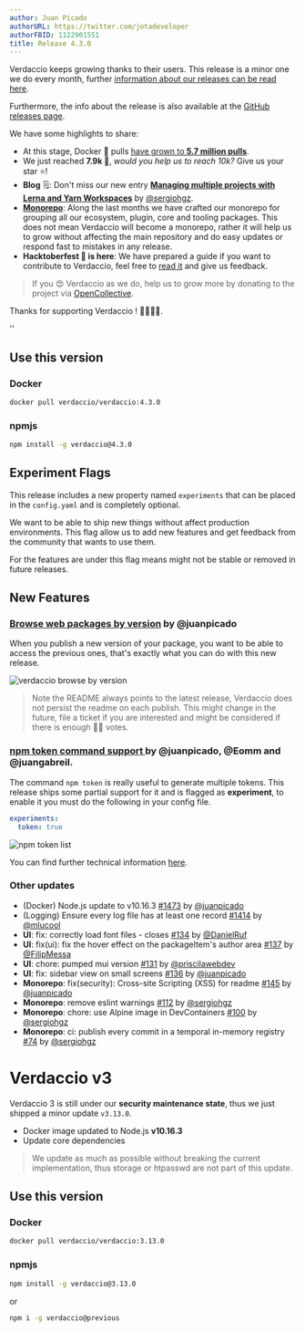 ```yaml
---
author: Juan Picado
authorURL: https://twitter.com/jotadeveloper
authorFBID: 1122901551
title: Release 4.3.0
---
```


Verdaccio keeps growing thanks to their users. This release is a minor one we do every month, further
[information about our releases can be read here](https://github.com/verdaccio/contributing/blob/master/RELEASES.md).

Furthermore, the info about the release is also available at the [GitHub releases page](https://github.com/verdaccio/verdaccio/releases/tag/v4.3.0).

We have some highlights to share:

* At this stage, Docker 🐳 pulls [have grown to **5.7 million pulls**](https://dockeri.co/image/verdaccio/verdaccio).
* We just reached **7.9k 🌟**, *would you help us to reach 10k?* Give us your star ⭐️!
* **Blog** 🗒: Don't miss our new entry [**Managing multiple projects with Lerna and Yarn Workspaces**](https://verdaccio.org/blog/2019/09/07/managing-multiples-projects-with-lerna-and-yarn-workspaces) by [@sergiohgz](https://github.com/sergiohgz).
* **[Monorepo](https://github.com/verdaccio/monorepo)**: Along the last months we have crafted our monorepo for grouping all our ecosystem, plugin, core and tooling packages. This does not mean Verdaccio will become a monorepo, rather it will help us to grow without affecting the main repository and do easy updates or respond fast to mistakes in any release.
* **Hacktoberfest 🎃 is here**: We have prepared a guide if you want to contribute to Verdaccio, feel free to [read it](https://github.com/verdaccio/verdaccio/issues/1461) and give us feedback.

> If you 😍 Verdaccio as we do, help us to grow more by donating to the project via [OpenCollective](https://opencollective.com/verdaccio).

Thanks for supporting Verdaccio ! 👏👏👏👏.

<!--truncate-->

<div id="codefund">''</div>

## Use this version

### Docker

```bash
docker pull verdaccio/verdaccio:4.3.0
```

### npmjs

```bash
npm install -g verdaccio@4.3.0
```

## Experiment Flags

This release includes a new property named `experiments` that can be placed in the `config.yaml` and is completely optional.

We want to be able to ship new things without affect production environments. This flag allow us to add new features and get feedback from the community that wants to use them.

For the features are under this flag means might not be stable or removed in future releases.

## New Features

### [Browse web packages by version](https://github.com/verdaccio/verdaccio/issues/1457) by @juanpicado

When you publish a new version of your package, you want to be able to access the previous ones, that's exactly what you can do with this new release.

![verdaccio browse by version](https://nyc3.digitaloceanspaces.com/verdaccio/blog/4.3.0/version_ui_navigation.gif)

> Note the README always points to the latest release, Verdaccio does not persist the readme on each publish. This might change in the future, file a ticket if you are interested and might be considered if there is enough 👍🏻 votes.

### [npm token command support ](https://github.com/verdaccio/verdaccio/issues/1427) by @juanpicado, @Eomm and @juangabreil.

The command `npm token` is really useful to generate multiple tokens. This release ships some partial support for it and is flagged as **experiment**, to enable it you must do the following in your config file.

```yaml
experiments:
  token: true
```

![npm token list](https://nyc3.digitaloceanspaces.com/verdaccio/blog/4.3.0/token_list.png)

You can find further technical information [here](https://github.com/verdaccio/verdaccio/pull/1427).

### Other updates

- (Docker) Node.js update to v10.16.3 [#1473](https://github.com/verdaccio/verdaccio/issues/1473) by [@juanpicado](https://github.com/juanpicado)
- (Logging) Ensure every log file has at least one record [#1414](https://github.com/verdaccio/verdaccio/issues/1414) by [@mlucool](https://github.com/mlucool)
- **UI**: fix: correctly load font files - closes [#134](https://github.com/verdaccio/ui/pull/134) by [@DanielRuf](https://github.com/DanielRuf)
- **UI**: fix(ui): fix the hover effect on the packageItem's author area [#137](https://github.com/verdaccio/ui/pull/137) by [@FilipMessa](https://github.com/FilipMessa)
- **UI**: chore: pumped mui version [#131](https://github.com/verdaccio/ui/pull/131) by [@priscilawebdev](https://github.com/priscilawebdev)
- **UI**: fix: sidebar view on small screens [#136](https://github.com/verdaccio/ui/pull/136) by [@juanpicado](https://github.com/juanpicado)
- **Monorepo**: fix(security): Cross-site Scripting (XSS) for readme [#145](https://github.com/verdaccio/monorepo/pull/145) by [@juanpicado](https://github.com/juanpicado)
- **Monorepo**: remove eslint warnings [#112](https://github.com/verdaccio/monorepo/pull/112) by [@sergiohgz](https://github.com/sergiohgz)
- **Monorepo**: chore: use Alpine image in DevContainers [#100](https://github.com/verdaccio/monorepo/pull/100) by [@sergiohgz](https://github.com/sergiohgz)
- **Monorepo**: ci: publish every commit in a temporal in-memory registry  [#74](https://github.com/verdaccio/monorepo/pull/74) by [@sergiohgz](https://github.com/sergiohgz)


# Verdaccio v3

Verdaccio 3 is still under our **security maintenance state**, thus we just shipped a minor update `v3.13.0`.

* Docker image updated to Node.js **v10.16.3**
* Update core dependencies

> We update as much as possible without breaking the current implementation, thus storage or htpasswd are not part of this update.


## Use this version

### Docker

```bash
docker pull verdaccio/verdaccio:3.13.0
```

### npmjs

```bash
npm install -g verdaccio@3.13.0
```

or

```bash
npm i -g verdaccio@previous
```
